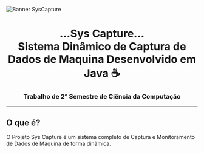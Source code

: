 ![Banner SysCapture](https://github.com/FelipeSantos-cco/SysCapture/assets/125617308/17dd0c42-f3b1-4ae0-98f6-6b1e65a968ba)
<h1 align='center'> ...Sys Capture... <br> Sistema Dinâmico de Captura de Dados de Maquina Desenvolvido em Java ☕ </h1>
<h3 align='center'> Trabalho de 2° Semestre de Ciência da Computação</h3>

---

## O que é? 
O Projeto Sys Capture é um sistema completo de Captura e Monitoramento de Dados de Maquina de forma dinâmica. 
